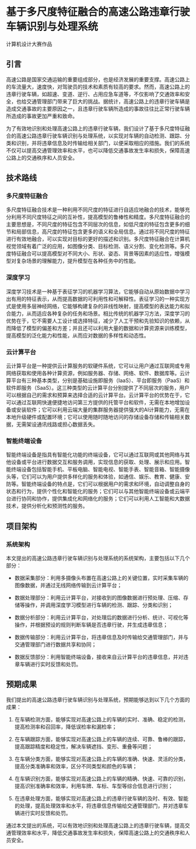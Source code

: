 # 基于多尺度特征融合的高速公路违章行驶车辆识别与处理系统

计算机设计大赛作品

## 引言

高速公路是国家交通运输的重要组成部分，也是经济发展的重要支撑。高速公路上的车流量大，速度快，对驾驶员的技术和素质有较高的要求。然而，高速公路上的违章行驶车辆，如超速、变道、逆行、占用应急车道等，不仅影响了交通效率和安全，也给交通管理部门带来了巨大的挑战。据统计，高速公路上的违章行驶车辆是造成交通事故的主要原因之一，且违章行驶车辆所造成的事故往往比正常行驶车辆所造成的事故更加严重和致命。

为了有效地识别和处理高速公路上的违章行驶车辆，我们设计了基于多尺度特征融合的高速公路违章行驶车辆识别与处理系统，以实现对车辆的自动检测、跟踪、分类和识别，并将违章信息及时传输给相关部门，以便采取相应的措施。我们的系统不仅可以提高交通管理效率和水平，也可以降低交通事故发生率和损失，保障高速公路上的交通秩序和人员安全。

## 技术路线

### 多尺度特征融合

多尺度特征融合技术是一种利用不同尺度的特征进行自适应地融合的技术，能够充分利用不同尺度特征之间的互补性，提高模型的鲁棒性和精度。多尺度特征融合的主要思想是，不同尺度的特征包含不同层次的信息，如低尺度的特征包含更多的细节和局部信息，高尺度的特征包含更多的语义和全局信息。通过将不同尺度的特征进行有效地融合，可以实现对目标的更好的描述和识别。多尺度特征融合在计算机视觉领域有着广泛的应用，如图像分类、目标检测、语义分割、变化检测等。多尺度特征融合可以提高模型对不同大小、形状、姿态、背景等因素的适应性，增强模型对复杂场景的理解能力，提升模型在各种任务中的性能。

### 深度学习

深度学习技术是一种基于表征学习的机器学习算法，它能够自动从原始数据中学习出有用的特征表示，从而提高数据的可利用性和可解释性。表征学习的一种实现方式是使用多层神经网络，它能够构建复杂的非线性映射，提高模型的表达能力和拟合能力，从而适应各种复杂的任务和场景。相比传统的机器学习方法，深度学习的优势在于，它不需要人工设计或选择特征，减少了人工干预和先验知识的依赖，从而降低了模型的偏差和方差；并且还可以利用大量的数据和计算资源来训练模型，提高模型的泛化能力和性能，从而应对数据的多样性和动态性。

### 云计算平台

云计算平台是一种提供云计算服务的软硬件系统，它可以让用户通过互联网或专用网络获取和使用各种计算资源，例如服务器、存储、网络、软件、数据库等。云计算平台有三种基本类型，分别是基础设施即服务（IaaS）、平台即服务（PaaS）和软件即服务（SaaS）。这三种类型的云计算平台分别提供了不同层次的服务，用户可以根据自己的需求和预算来选择合适的云计算平台。云计算平台的优势在于，它可以通过互联网快速便捷地访问第三方提供的托管平台和软件，无需在本地增加设备或安装软件；它可以利用云端大量的集群服务器提供强大的AI计算能力，无需在本地升级硬件或配置环境；它可以使用随时随地访问的存储设备存储和传输相关数据，无需架设通讯线路或担心数据丢失。

### 智能终端设备

智能终端设备是指具有智能化功能的终端设备，它可以通过互联网或其他网络与其他设备或平台进行数据交互和服务调用，实现信息的获取、处理、展示和应用。智能终端设备包括智能手机、平板电脑、智能电视、智能手表、智能音箱、智能摄像头等，它们可以为用户提供多样化的服务和体验，如通信、娱乐、教育、健康、安防等。智能终端设备的特点是，它们可以根据用户的需求和环境，自动调整自身的状态和行为，提供个性化和智能化的服务；它们可以与其他智能终端设备或云端平台进行协同和协作，提供集成化和网络化的服务；它们可以利用人工智能和大数据技术，提供分析化和预测性的服务。

## 项目架构

### 系统架构

本文提出的高速公路违章行驶车辆识别与处理系统的系统架构，主要包括以下几个部分：

- 数据采集部分：利用多摄像头布置在高速公路上的关键位置，实时采集车辆的图像数据，并通过无线网络传输到云计算平台；

- 数据处理部分：利用云计算平台，对接收到的图像数据进行预处理、压缩、存储等操作，并调用深度学习模型进行车辆的检测、跟踪、分类和识别；

- 数据分析部分：利用云计算平台，对处理后的数据进行分析、统计、可视化等操作，并根据预设的规则判断车辆是否违章行驶，并生成违章信息；

- 数据传输部分：利用云计算平台，将违章信息及时传输给交通管理部门，并与交通管理部门进行数据共享和协同；

- 数据反馈部分：利用智能终端设备，接收来自云计算平台的违章信息，并对违章车辆进行实时反馈和处罚。

## 预期成果

我们提出的高速公路违章行驶车辆识别与处理系统，预期能够达到以下几个方面的成果：

1.  在车辆检测方面，能够实现对高速公路上的车辆的实时、准确、稳定的检测，提高检测率和召回率，降低误检率和漏检率；

2.  在车辆跟踪方面，能够实现对高速公路上的车辆的连续、可靠、鲁棒的跟踪，提高跟踪精度和稳定性，解决车辆遮挡、变形、重叠等问题；

3.  在车辆分类方面，能够实现对高速公路上的车辆的准确、快速、灵活的分类，提高分类准确率和效率，区分不同类型和颜色的车辆；

4.  在车辆识别方面，能够实现对高速公路上的车辆的精确、快速、可靠的识别，提高识别准确率和效率，利用车牌、车标、车型等综合信息进行识别；

5.  在违章处理方面，能够实现对高速公路上的违章行驶车辆的及时、有效、智能的处理，提高处理效率和水平，将违章信息传输给交通管理部门，并对违章车辆进行实时反馈和处罚。

通过本文提出的系统，可以有效地识别和处理高速公路上的违章行驶车辆，提高交通管理效率和水平，降低交通事故发生率和损失，保障高速公路上的交通秩序和人员安全。

